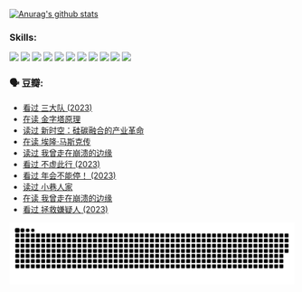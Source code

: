 
[![Anurag's github stats](https://github-readme-stats.vercel.app/api?username=w940853815)](https://github.com/anuraghazra/github-readme-stats)

### Skills:

<code><img height="32" src="https://cdn.jsdelivr.net/npm/simple-icons@v5/icons/python.svg"></code>
<code><img height="32" src="https://cdn.jsdelivr.net/npm/simple-icons@v5/icons/javascript.svg"></code>
<code><img height="32" src="https://cdn.jsdelivr.net/npm/simple-icons@v5/icons/django.svg"></code>
<code><img height="32" src="https://cdn.jsdelivr.net/npm/simple-icons@v5/icons/flask.svg"></code>
<code><img height="32" src="https://cdn.jsdelivr.net/npm/simple-icons@v5/icons/vuetify.svg"></code>
<code><img height="32" src="https://cdn.jsdelivr.net/npm/simple-icons@v5/icons/git.svg"></code>
<code><img height="32" src="https://cdn.jsdelivr.net/npm/simple-icons@v5/icons/docker.svg"></code>
<code><img height="32" src="https://cdn.jsdelivr.net/npm/simple-icons@v5/icons/postgresql.svg"></code>
<code><img height="32" src="https://cdn.jsdelivr.net/npm/simple-icons@v5/icons/elasticsearch.svg"></code>
<code><img height="32" src="https://cdn.jsdelivr.net/npm/simple-icons@v5/icons/macos.svg"></code>
<code><img height="32" src="https://cdn.jsdelivr.net/npm/simple-icons@v5/icons/linux.svg"></code>

### 🗣 豆瓣:

<!-- DOUBAN-ACTIVITIES:START -->
- [看过 三大队‎ (2023)](https://www.douban.com/people/136069238/status/4510323325/?_i=07430285)
- [在读 金字塔原理](https://www.douban.com/people/136069238/status/4507497587/?_i=07430285)
- [读过 新时空：硅碳融合的产业革命](https://www.douban.com/people/136069238/status/4506659177/?_i=07430285)
- [在读 埃隆·马斯克传](https://www.douban.com/people/136069238/status/4500417190/?_i=07430285)
- [读过 我曾走在崩溃的边缘](https://www.douban.com/people/136069238/status/4500416754/?_i=07430285)
- [看过 不虚此行‎ (2023)](https://www.douban.com/people/136069238/status/4499973052/?_i=07430285)
- [看过 年会不能停！‎ (2023)](https://www.douban.com/people/136069238/status/4498582002/?_i=07430285)
- [读过 小巷人家](https://www.douban.com/people/136069238/status/4489290935/?_i=07430285)
- [在读 我曾走在崩溃的边缘](https://www.douban.com/people/136069238/status/4489290559/?_i=07430285)
- [看过 拯救嫌疑人‎ (2023)](https://www.douban.com/people/136069238/status/4477421513/?_i=07430285)
<!-- DOUBAN-ACTIVITIES:END -->


![Snake animation](https://raw.githubusercontent.com/w940853815/w940853815/output/github-contribution-grid-snake.svg)

<!--
**w940853815/w940853815** is a ✨ _special_ ✨ repository because its `README.md` (this file) appears on your GitHub profile.

Here are some ideas to get you started:

- 🔭 I’m currently working on ...
- 🌱 I’m currently learning ...
- 👯 I’m looking to collaborate on ...
- 🤔 I’m looking for help with ...
- 💬 Ask me about ...
- 📫 How to reach me: ...
- 😄 Pronouns: ...
- ⚡ Fun fact: ...
-->
